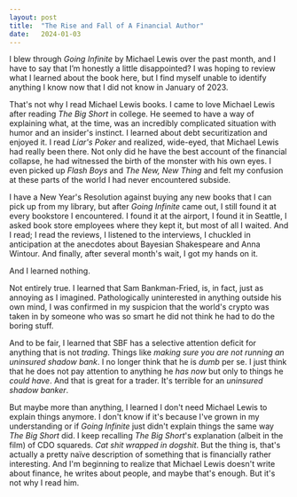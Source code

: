 ```yaml
---
layout: post
title:  "The Rise and Fall of A Financial Author"
date:   2024-01-03
---
```

I blew through _Going Infinite_ by Michael Lewis over the past month, and I have to say that I’m honestly a little disappointed? I was hoping to review what I learned about the book here, but I find myself unable to identify anything I know now that I did not know in January of 2023.

That's not why I read Michael Lewis books. I came to love Michael Lewis after reading _The Big Short_ in college. He seemed to have a way of explaining what, at the time, was an incredibly complicated situation with humor and an insider's instinct. I learned about debt securitization and enjoyed it. I read _Liar's Poker_ and realized, wide-eyed, that Michael Lewis had really been there. Not only did he have the best account of the financial collapse, he had witnessed the birth of the monster with his own eyes. I even picked up _Flash Boys_ and _The New, New Thing_ and felt my confusion at these parts of the world I had never encountered subside.

I have a New Year's Resolution against buying any new books that I can pick up from my library, but after _Going Infinite_ came out, I still found it at every bookstore I encountered. I found it at the airport, I found it in Seattle, I asked book store employees where they kept it, but most of all I waited. And I read; I read the reviews, I listened to the interviews, I chuckled in anticipation at the anecdotes about Bayesian Shakespeare and Anna Wintour. And finally, after several month's wait, I got my hands on it.

And I learned nothing.

Not entirely true. I learned that Sam Bankman-Fried, is, in fact, just as annoying as I imagined. Pathologically uninterested in anything outside his own mind, I was confirmed in my suspicion that the world's crypto was taken in by someone who was so smart he did not think he had to do the boring stuff.

And to be fair, I learned that SBF has a selective attention deficit for anything that is not _trading_. Things like _making sure you are not running an uninsured shadow bank_. I no longer think that he is _dumb_ per se. I just think that he does not pay attention to anything he _has now_ but only to things he _could have_. And that is great for a trader. It's terrible for an _uninsured shadow banker_.

But maybe more than anything, I learned I don't need Michael Lewis to explain things anymore. I don't know if it's because I've grown in my understanding or if _Going Infinite_ just didn't explain things the same way _The Big Short_ did. I keep recalling _The Big Short_'s explanation (albeit in the film) of CDO squareds. _Cat shit wrapped in dogshit_. But the thing is, that's actually a pretty naïve description of something that is financially rather interesting. And I'm beginning to realize that Michael Lewis doesn't write about finance, he writes about people, and maybe that's enough. But it's not why I read him.